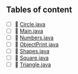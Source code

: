 ## Tables of content
- [ ] 📄 [Circle.java](./Circle.java)
- [ ] 📄 [Main.java](./Main.java)
- [ ] 📄 [Numbers.java](./Numbers.java)
- [ ] 📄 [ObjectPrint.java](./ObjectPrint.java)
- [ ] 📄 [Shapes.java](./Shapes.java)
- [ ] 📄 [Square.java](./Square.java)
- [ ] 📄 [Triangle.java](./Triangle.java)
